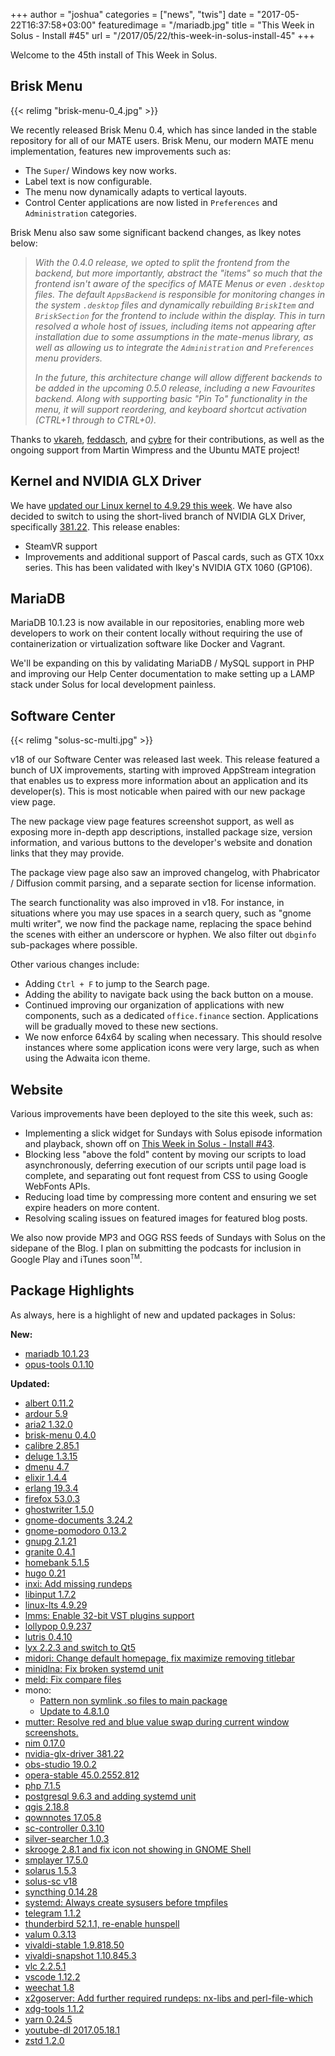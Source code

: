 +++
author = "joshua"
categories = ["news", "twis"]
date = "2017-05-22T16:37:58+03:00"
featuredimage = "/mariadb.jpg"
title = "This Week in Solus - Install #45"
url = "/2017/05/22/this-week-in-solus-install-45"
+++

Welcome to the 45th install of This Week in Solus.

## Brisk Menu

{{< relimg "brisk-menu-0_4.jpg" >}}

We recently released Brisk Menu 0.4, which has since landed in the stable repository for all of our MATE users. Brisk Menu, our modern MATE menu implementation, features new improvements such as:

- The `Super`/ Windows key now works.
- Label text is now configurable.
- The menu now dynamically adapts to vertical layouts.
- Control Center applications are now listed in `Preferences` and `Administration` categories.

Brisk Menu also saw some significant backend changes, as Ikey notes below:

> *With the 0.4.0 release, we opted to split the frontend from the backend, but more importantly, abstract the "items" so much that the frontend isn't aware of the specifics of MATE Menus or even `.desktop` files. The default `AppsBackend` is responsible for monitoring changes in the system `.desktop` files and dynamically rebuilding `BriskItem` and `BriskSection` for the frontend to include within the display. This in turn resolved a whole host of issues, including items not appearing after installation due to some assumptions in the mate-menus library, as well as allowing us to integrate the `Administration` and `Preferences` menu providers.*
>
> *In the future, this architecture change will allow different backends to be added in the upcoming 0.5.0 release, including a new Favourites backend. Along with supporting basic "Pin To" functionality in the menu, it will support reordering, and keyboard shortcut activation (CTRL+1 through to CTRL+0).*

Thanks to [vkareh](https://github.com/vkareh), [feddasch](https://github.com/feddasch), and [cybre](https://github.com/cybre) for their contributions, as well as the ongoing support from Martin Wimpress and the Ubuntu MATE project!

## Kernel and NVIDIA GLX Driver

We have [updated our Linux kernel to 4.9.29 this week](https://dev.solus-project.com/R1966:40317e7c0eaf9a3ae35fa3deda0d0efacf74add1). We have also decided to switch to using the short-lived branch of NVIDIA GLX Driver, specifically [381.22](https://dev.solus-project.com/R2210:f1c8e878367c5615d5957221524072f4c3f3502b). This release enables:

- SteamVR support
- Improvements and additional support of Pascal cards, such as GTX 10xx series. This has been validated with Ikey's NVIDIA GTX 1060 (GP106).

## MariaDB

MariaDB 10.1.23 is now available in our repositories, enabling more web developers to work on their content locally without requiring the use of containerization or virtualization software like Docker and Vagrant.

We'll be expanding on this by validating MariaDB / MySQL support in PHP and improving our Help Center documentation to make setting up a LAMP stack under Solus for local development painless.

## Software Center

{{< relimg "solus-sc-multi.jpg" >}}

v18 of our Software Center was released last week. This release featured a bunch of UX improvements, starting with improved AppStream integration that enables us to express more information about an application and its developer(s). This is most noticable when paired with our new package view page.

The new package view page features screenshot support, as well as exposing more in-depth app descriptions, installed package size, version information, and various buttons to the developer's website and donation links that they may provide.

The package view page also saw an improved changelog, with Phabricator / Diffusion commit parsing, and a separate section for license information.

The search functionality was also improved in v18. For instance, in situations where you may use spaces in a search query, such as "gnome multi writer", we now find the package name, replacing the space behind the scenes with either an underscore or hyphen. We also filter out `dbginfo` sub-packages where possible.

Other various changes include:

- Adding `Ctrl + F` to jump to the Search page.
- Adding the ability to navigate back using the back button on a mouse.
- Continued improving our organization of applications with new components, such as a dedicated `office.finance` section. Applications will be gradually moved to these new sections.
- We now enforce 64x64 by scaling when necessary. This should resolve instances where some application icons were very large, such as when using the Adwaita icon theme.

## Website

Various improvements have been deployed to the site this week, such as:

- Implementing a slick widget for Sundays with Solus episode information and playback, shown off on [This Week in Solus - Install #43](/2017/04/24/this-week-in-solus-install-43/).
- Blocking less "above the fold" content by moving our scripts to load asynchronously, deferring execution of our scripts until page load is complete, and separating out font request from CSS to using Google WebFonts APIs.
- Reducing load time by compressing more content and ensuring we set expire headers on more content.
- Resolving scaling issues on featured images for featured blog posts.

We also now provide MP3 and OGG RSS feeds of Sundays with Solus on the sidepane of the Blog. I plan on submitting the podcasts for inclusion in Google Play and iTunes soon<sup><small>TM</small></sup>.

## Package Highlights

As always, here is a highlight of new and updated packages in Solus:

**New:**

- [mariadb 10.1.23](https://dev.solus-project.com/R2019:19b7b9da785d3cfa64387695b799aeb94966567b)
- [opus-tools 0.1.10](https://dev.solus-project.com/R3457:9b172fc9c1a05f401fb9575cc9ddaa337ce1bac1)

**Updated:**

- [albert 0.11.2](https://dev.solus-project.com/R345:fecbefd831d5d69329f04499d43d7b0207365583)
- [ardour 5.9](https://dev.solus-project.com/R381:d52f12aed1eb789bb771939aa1471cccb73d61ea)
- [aria2 1.32.0](https://dev.solus-project.com/R383:21e42643d6f84e062f86013391b2e20cd6489f6b)
- [brisk-menu 0.4.0](https://dev.solus-project.com/R457:7098e1d67263dbef59899e6e435f6025498400f7)
- [calibre 2.85.1](https://dev.solus-project.com/R485:c25efa5e00dc20451a6fbfda560aae928798016f)
- [deluge 1.3.15](https://dev.solus-project.com/R611:8f80c0c8aec7f6ea20c6a9cae7c8e8a4421a8348)
- [dmenu 4.7](https://dev.solus-project.com/R639:a426024d165022123ceb50dd598749b9af7713b3)
- [elixir 1.4.4](https://dev.solus-project.com/R692:ae4ffe4c5f919e6614ecdf64fa5ecf3dd02c9dbd)
- [erlang 19.3.4](https://dev.solus-project.com/R709:636f7bc4c029dd80591aa6637647bb15a4a5098b)
- [firefox 53.0.3](https://dev.solus-project.com/R755:89120d431282cd6e70d7bda6d76941af71992f35)
- [ghostwriter 1.5.0](https://dev.solus-project.com/R902:d5f4999dd2c19946ff38bd4dbd316764f1e0723d)
- [gnome-documents 3.24.2](https://dev.solus-project.com/R960:a0d661518c687de237e77d84edcf186675b46d41)
- [gnome-pomodoro 0.13.2](https://dev.solus-project.com/R984:fb6a04b1f1e1d6618c7085e5349a5fed5ae7eb84)
- [gnupg 2.1.21](https://dev.solus-project.com/R1025:62c758ac7bc817320b59682114362a925098e281)
- [granite 0.4.1](https://dev.solus-project.com/R1052:b4ffa883c629244bcb10b4f8771be39b544e0300)
- [homebank 5.1.5](https://dev.solus-project.com/R1407:2d9faaa5eeade01cc766c2e2617e2a8a731567c2)
- [hugo 0.21](https://dev.solus-project.com/R1419:682cc83cbaf5f40ce8cdfefd3813925e96b9297f)
- [inxi: Add missing rundeps](https://dev.solus-project.com/R1478:55baa997c17dd36b7a7fcdc1e1edae2dadf9dc8d)
- [libinput 1.7.2](https://dev.solus-project.com/R1743:e05ec559a1c65819d6ed4d6cc4a9b49cf02d9784)
- [linux-lts 4.9.29](https://dev.solus-project.com/R1966:40317e7c0eaf9a3ae35fa3deda0d0efacf74add1)
- [lmms: Enable 32-bit VST plugins support](https://dev.solus-project.com/R1974:1d4f6e6654dc05c4f086d4c51d4f05cefe3e3d16)
- [lollypop 0.9.237](https://dev.solus-project.com/R1978:55a4214752213b1d33cd19a6604eaa35dd5215f1)
- [lutris 0.4.10](https://dev.solus-project.com/R1992:21d0115e9e495ef4fd633e71d3fe884c9dbbc3f8)
- [lyx 2.2.3 and switch to Qt5](https://dev.solus-project.com/R1999:a3ad4469d5592c9a433024f079fb8d353eb7a162)
- [midori: Change default homepage, fix maximize removing titlebar](https://dev.solus-project.com/R2072:4004ed134d9550ec150018af3bbeef4c5dca224c)
- [minidlna: Fix broken systemd unit](https://dev.solus-project.com/R2795:38cc84f2f4de632a88aaf1f98f6dc7ff228257ee)
- [meld: Fix compare files](https://dev.solus-project.com/R2062:8373853dc6ee88c8210bbc72b01c2827b3d65a68)
- mono:
  - [Pattern non symlink .so files to main package](https://dev.solus-project.com/R2091:c1b905fd5344e24982fb74a83ed0b5bd5272c37e)
  - [Update to 4.8.1.0](https://dev.solus-project.com/R2091:35ce372fbc770517438d15dd72d435a1b3c52ec6)
- [mutter: Resolve red and blue value swap during current window screenshots.](https://dev.solus-project.com/R2123:365570116e4920391911f1d69c5416463eec4d77)
- [nim 0.17.0](https://dev.solus-project.com/R2167:43f55344fb021273fa018ae52bfee37188419599)
- [nvidia-glx-driver 381.22](https://dev.solus-project.com/R2210:f1c8e878367c5615d5957221524072f4c3f3502b)
- [obs-studio 19.0.2](https://dev.solus-project.com/R2214:f18622939b240c9e043ab26213f97dc85e1029bc)
- [opera-stable 45.0.2552.812](https://dev.solus-project.com/R2263:61a083893250fa80d63fc5bfee9756454f18ca4d)
- [php 7.1.5](https://dev.solus-project.com/R2424:d9574fdf5426a80df1d1298410d5cb45de6d1281)
- [postgresql 9.6.3 and adding systemd unit](https://dev.solus-project.com/R2469:621056096572cf53d1f1d84b32271523eaabed89)
- [qgis 2.18.8](https://dev.solus-project.com/R2726:bcb2f0980180b6242f980051c7b35fcf0fe87214)
- [qownnotes 17.05.8](https://dev.solus-project.com/R2730:624d8ef326c21e4da4c41e4965a09ea4b3b83d07)
- [sc-controller 0.3.10](https://dev.solus-project.com/R2854:18152bb28ad0af3cc94a2debcafdad9f43e48572)
- [silver-searcher 1.0.3](https://dev.solus-project.com/R2905:d28e8472f8dcd8cf7272e1d4273b472f5578a724)
- [skrooge 2.8.1 and fix icon not showing in GNOME Shell](https://dev.solus-project.com/R2911:fd364e3bb369349c349b985d37555d2cfa613132)
- [smplayer 17.5.0](https://dev.solus-project.com/R2916:7e5d7269ce299ca8a2054ef85b57f9d7fc35eb24)
- [solarus 1.5.3](https://dev.solus-project.com/R2923:d458a492a0f2b8fe6a3a7690b89d356f57c750c5)
- [solus-sc v18](https://dev.solus-project.com/R2930:526d60fd100c86643c079b7c212c7bd53c04c6bc)
- [syncthing 0.14.28](https://dev.solus-project.com/R2989:3c1d40b032aace76988fdb6acb878633967bbc11)
- [systemd: Always create sysusers before tmpfiles](https://dev.solus-project.com/R2999:cebb7d4c96fd846934b41fb96af48cda91c09fad)
- [telegram 1.1.2](https://dev.solus-project.com/R3013:beeb7f47e24de5dfa5e16a5d17c806fdaf83ca5e)
- [thunderbird 52.1.1, re-enable hunspell](https://dev.solus-project.com/R3035:bd32366a997482e1ca3f954372097dab2ed27fca)
- [valum 0.3.13](https://dev.solus-project.com/R3111:2445eef2fe531e7541937e68e901c25b8671363e)
- [vivaldi-stable 1.9.818.50](https://dev.solus-project.com/R3139:b016c402eb38adb2a2b62990dddef07e8996e132)
- [vivaldi-snapshot 1.10.845.3](https://dev.solus-project.com/R3138:3d38f781cf9790d784d72f7e07d97d584b9b6f24)
- [vlc 2.2.5.1](https://dev.solus-project.com/R3140:b131c043b184469f2f8be733e50595c33707cb0f)
- [vscode 1.12.2](https://dev.solus-project.com/R3148:989843858876fac3210dea33a21ee053e8cae74a)
- [weechat 1.8](https://dev.solus-project.com/R3160:e3e08c78719085952d32101f2b7bc14bd0c4d8ae)
- [x2goserver: Add further required rundeps: nx-libs and perl-file-which](https://dev.solus-project.com/R3190:f92b8aa64f559c66885a6d6e5ce7df50736136a2)
- [xdg-tools 1.1.2](https://dev.solus-project.com/R3217:c8ae87f8ccb04fbdced134539e97b2288778e4c7)
- [yarn 0.24.5](https://dev.solus-project.com/R3298:e7d8209815006608eeb66b500b369c1e0cee1286)
- [youtube-dl 2017.05.18.1](https://dev.solus-project.com/R3304:d03e73dd998b235ae96e2b490753138944e02862)
- [zstd 1.2.0](https://dev.solus-project.com/R3331:5c3d377813fee721e24b95b2eefe835b5a383583)
